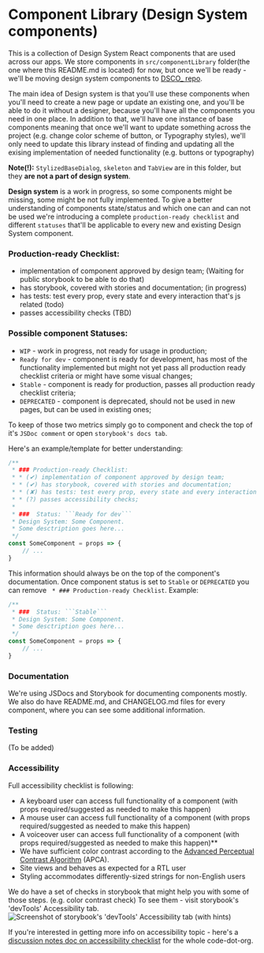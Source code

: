 Component Library (Design System components)
=============================================
This is a collection of Design System React components that are used across our apps.
We store components in `src/componentLibrary` folder(the one where this README.md is located) for now,
but once we'll be ready - we'll be moving design system components to
[DSCO_ repo](https://github.com/code-dot-org/dsco_).

The main idea of Design system is that you'll use these components when you'll need to create a new page or update
an existing one, and you'll be able to do it without a designer, because you'll have all the components you need
in one place. In addition to that, we'll have one instance of base components meaning that once we'll want to update
something across the project (e.g. change color scheme of button, or Typography styles), we'll only need to update this
library instead of finding and updating all the exising implementation of needed functionality
(e.g. buttons or typography)


**Note(!):** ``StylizedBaseDialog``, ``skeleton`` and ``TabView`` are in this folder, but they **are not a part of design system**.


**Design system** is a work in progress, so some components might be missing, some might be not fully implemented. 
To give a better understanding of components state/status and which one can and can not be used we're introducing
a complete ``production-ready checklist`` and different ``statuses`` that'll be applicable to every new and
existing Design System component.


### Production-ready Checklist:
* implementation of component approved by design team; (Waiting for public storybook to be able to do that)
* has storybook, covered with stories and documentation; (in progress)
* has tests: test every prop, every state and every interaction that's js related (todo)
* passes accessibility checks (TBD)

### Possible component Statuses: 
* ```WIP``` - work in progress, not ready for usage in production;
* ```Ready for dev``` - component is ready for development, has most of the functionality implemented but might not yet 
pass all production ready checklist criteria or might have some visual changes;
* ```Stable``` - component is ready for production, passes all production ready checklist criteria;
* ```DEPRECATED``` - component is deprecated, should not be used in new pages, but can be used in existing ones;

To keep of those two metrics simply go to component and check the top of it's ```JSDoc comment```
or open ```storybook's docs tab```.

Here's an example/template for better understanding:
```jsx
/**
 * ### Production-ready Checklist:
 * * (✔) implementation of component approved by design team;
 * * (✔) has storybook, covered with stories and documentation;
 * * (✘) has tests: test every prop, every state and every interaction that's js related;
 * * (?) passes accessibility checks;
 *
 * ###  Status: ```Ready for dev```
 * Design System: Some Component.
 * Some desctription goes here...
 */
const SomeComponent = props => {
    // ...
}
```


This information should always be on the top of the component's documentation. Once component status is set
to ```Stable``` or ```DEPRECATED``` you can remove ``` * ### Production-ready Checklist```. Example:

```jsx
/**
 * ###  Status: ```Stable```
 * Design System: Some Component.
 * Some desctription goes here...
 */
const SomeComponent = props => {
    // ...
}
```


### Documentation
 We're using JSDocs and Storybook for documenting components mostly. We also do have README.md, and CHANGELOG.md
 files for every component, where you can see some additional information.

### Testing
(To be added)

### Accessibility
Full accessibility checklist is following:
 * A keyboard user can access full functionality of a component (with props required/suggested as needed to make this happen)
 * A mouse user can access full functionality of a component (with props required/suggested as needed to make this happen)
 * A voiceover user can access full functionality of a component (with props required/suggested as needed to make this happen)**
 * We have sufficient color contrast according to the [Advanced Perceptual Contrast Algorithm](http://www.myndex.com/APCA) (APCA).
 * Site views and behaves as expected for a RTL user
 * Styling accommodates differently-sized strings for non-English users

We do have a set of checks in storybook that might help you with some of those steps. (e.g. color contrast check)
To see them - visit storybook's 'devTools' Accessibility tab.
![Screenshot of storybook's 'devTools' Accessibility tab (with hints)](https://user-images.githubusercontent.com/22244040/264050042-dae78e34-5b7c-49ef-b53f-4b5dd5986845.png)


If you're interested in getting more info on accessibility topic - here's a
[discussion notes doc on accessibility checklist](https://docs.google.com/document/d/1Tdx33n5T-cm86jcj2osN_6enCvQ6DS0plVtk2901Si4/edit)
for the whole code-dot-org.
